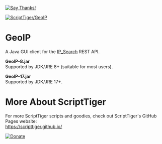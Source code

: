 [![Say Thanks!](https://img.shields.io/badge/Say%20Thanks-!-1EAEDB.svg)](https://docs.google.com/forms/d/e/1FAIpQLSfBEe5B_zo69OBk19l3hzvBmz3cOV6ol1ufjh0ER1q3-xd2Rg/viewform)

[![ScriptTiger/GeoIP](https://scripttiger.github.io/images/GeoIP-Interface.png)](https://github.com/ScriptTiger/GeoIP)

# GeoIP
A Java GUI client for the [IP_Search](https://github.com/ScriptTiger/goIP) REST API.

**GeoIP-8.jar**  
Supported by JDK/JRE 8+ (suitable for most users).

**GeoIP-17.jar**  
Supported by JDK/JRE 17+.

# More About ScriptTiger

For more ScriptTiger scripts and goodies, check out ScriptTiger's GitHub Pages website:  
https://scripttiger.github.io/

[![Donate](https://www.paypalobjects.com/en_US/i/btn/btn_donateCC_LG.gif)](https://www.paypal.com/cgi-bin/webscr?cmd=_s-xclick&hosted_button_id=MZ4FH4G5XHGZ4)
